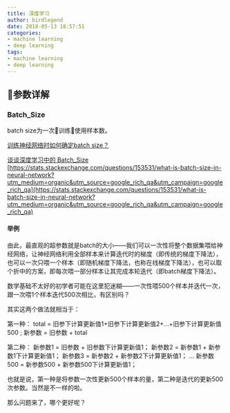 ```yaml
---
title: 深度学习
author: birdlegend
date: 2018-05-13 18:57:51
categories:
- machine learning
- deep learning
tags:
- machine learning
- deep learning
---
```


## 参数详解
### Batch_Size
batch size为一次训练使用样本数。

[训练神经网络时如何确定batch size？](https://zhuanlan.zhihu.com/p/27763696)

[谈谈深度学习中的 Batch_Size](https://blog.csdn.net/ycheng_sjtu/article/details/49804041)
[https://stats.stackexchange.com/questions/153531/what-is-batch-size-in-neural-network?utm_medium=organic&utm_source=google_rich_qa&utm_campaign=google_rich_qa](https://stats.stackexchange.com/questions/153531/what-is-batch-size-in-neural-network?utm_medium=organic&utm_source=google_rich_qa&utm_campaign=google_rich_qa)


#### 举例
由此，最直观的超参数就是batch的大小——我们可以一次性将整个数据集喂给神经网络，让神经网络利用全部样本来计算迭代时的梯度（即传统的梯度下降法），也可以一次只喂一个样本（即随机梯度下降法，也称在线梯度下降法），也可以取个折中的方案，即每次喂一部分样本让其完成本轮迭代（即batch梯度下降法）。

数学基础不太好的初学者可能在这里犯迷糊——一次性喂500个样本并迭代一次，跟一次喂1个样本迭代500次相比，有区别吗？

其实这两个做法就相当于：

第一种：
total = 旧参下计算更新值1+旧参下计算更新值2+...+旧参下计算更新值500 ;
新参数 = 旧参数 + total

第二种：
新参数1 = 旧参数 + 旧参数下计算更新值1；
新参数2 = 新参数1 + 新参数1下计算更新值1；
新参数3 = 新参数2 + 新参数2下计算更新值1；
...
新参数500 =
新参数500 + 新参数500下计算更新值1；

也就是说，第一种是将参数一次性更新500个样本的量，第二种是迭代的更新500次参数。当然是不一样的啦。

那么问题来了，哪个更好呢？
